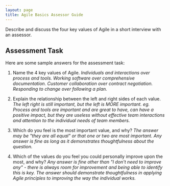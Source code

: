 ```yaml
---
layout: page
title: Agile Basics Assessor Guide
---
```



Describe and discuss the four key values of Agile in a short interview with an assessor.


## Assessment Task

Here are some sample answers for the assessment task:

1. Name the 4 key values of Agile.
_Individuals and interactions over process and tools._
_Working software over comprehensive documentation._
_Customer collaboration over contract negotiation._
_Responding to change over following a plan._

2. Explain the relationship between the left and right sides of each value.
_The left right is still important, but the left is MORE important._
_eg. Process and tools are important and are great to have, can have a positive impact, but they are useless without effective team interactions and attention to the individual needs of team members._

3. Which do you feel is the most important value, and why?
_The answer may be "they are all equal" or that one or two are most important._
_Any answer is fine as long as it demonstrates thoughtfulness about the question._

4. Which of the values do you feel you could personally improve upon the most, and why?
_Any answer is fine other than "I don't need to improve any" - there is always room for improvement and being able to identify this is key. The answer should demonstrate thoughtfulness in applying Agile principles to improving the way the individual works._

